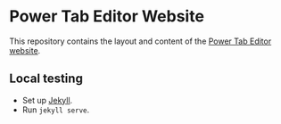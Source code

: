 # Power Tab Editor Website

This repository contains the layout and content of the [Power Tab Editor website](https://powertab.github.io).

## Local testing
- Set up [Jekyll](https://jekyllrb.com/docs/installation/).
- Run `jekyll serve`.
